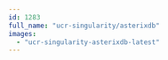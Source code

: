 ```yaml
---
id: 1283
full_name: "ucr-singularity/asterixdb"
images: 
  - "ucr-singularity-asterixdb-latest"
---
```

